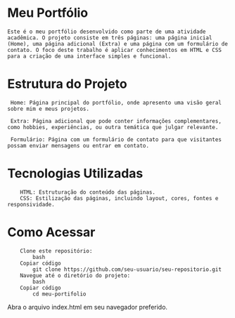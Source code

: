 # Meu Portfólio

    Este é o meu portfólio desenvolvido como parte de uma atividade acadêmica. O projeto consiste em três páginas: uma página inicial (Home), uma página adicional (Extra) e uma página com um formulário de contato. O foco deste trabalho é aplicar conhecimentos em HTML e CSS para a criação de uma interface simples e funcional.

# Estrutura do Projeto
 
     Home: Página principal do portfólio, onde apresento uma visão geral sobre mim e meus projetos.
  
     Extra: Página adicional que pode conter informações complementares, como hobbies, experiências, ou outra temática que julgar relevante.
  
     Formulário: Página com um formulário de contato para que visitantes possam enviar mensagens ou entrar em contato.
    
   # Tecnologias Utilizadas
        HTML: Estruturação do conteúdo das páginas.
        CSS: Estilização das páginas, incluindo layout, cores, fontes e responsividade.
    
   # Como Acessar
        Clone este repositório:
            bash
        Copiar código
            git clone https://github.com/seu-usuario/seu-repositorio.git
        Navegue até o diretório do projeto:
            bash
        Copiar código
            cd meu-portifolio


Abra o arquivo index.html em seu navegador preferido.
